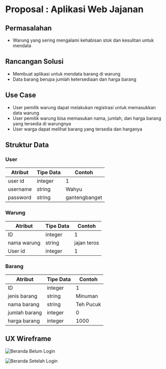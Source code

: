 # Proposal : Aplikasi Web Jajanan

## Permasalahan
- Warung yang sering mengalami kehabisan stok dan kesulitan untuk mendata 

## Rancangan Solusi
- Membuat aplikasi untuk mendata barang di warung
- Data barang berupa jumlah ketersediaan dan harga barang

## Use Case
- User pemilik warung dapat melakukan registrasi untuk memasukkan data warung
- User pemilik warung bisa memasukan nama, jumlah, dan harga barang yang tersedia di warungnya
- User warga dapat melihat barang yang tersedia dan harganya

## Struktur Data

### User
Atribut|Tipe Data|Contoh
---|---|---
user id | integer | 1
username | string | Wahyu
password | string | gantengbanget

### Warung
Atribut|Tipe Data|Contoh
---|---|---
ID | integer | 1
nama warung | string | jajan teros
User id | integer | 1

### Barang
Atribut|Tipe Data|Contoh
---|---|---
ID | integer | 1
jenis barang | string | Minuman
nama barang | string | Teh Pucuk
jumlah barang | integer | 0
harga barang | integer | 1000

## UX Wireframe
![Beranda Belum Login](https://user-images.githubusercontent.com/106895141/189530739-93d78930-0dcd-4b64-ab29-f4d704d8952f.png)

![Beranda Setelah Login](https://user-images.githubusercontent.com/106895141/189530757-5c4150df-599d-48fb-8d3f-a42be5510a05.png)
